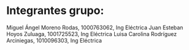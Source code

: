 # Integrantes grupo:
Miguel Ángel Moreno Rodas, 1000763062, Ing Eléctrica
Juan Esteban Hoyos Zuluaga, 1001725523, Ing Eléctrica
Luisa Carolina Rodríguez Arciniegas, 1010096303, Ing Eléctrica
